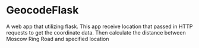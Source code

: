 # GeocodeFlask
A web app that utilizing flask. This app receive location that passed in HTTP requests to get the coordinate data. Then calculate the distance between Moscow Ring Road  and specified location
